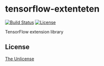 # tensorflow-extenteten

[![Build Status](https://travis-ci.org/raviqqe/tensorflow-extenteten.svg?branch=master)](https://travis-ci.org/raviqqe/tensorflow-extenteten)
[![License](https://img.shields.io/badge/license-unlicense-lightgray.svg)](https://unlicense.org)

TensorFlow extension library


## License

[The Unlicense](https://unlicense.org)
